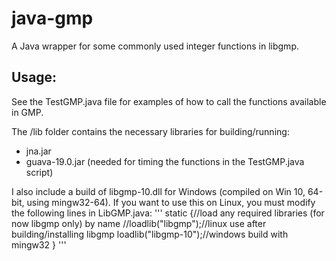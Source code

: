 # java-gmp
A Java wrapper for some commonly used integer functions in libgmp.

## Usage:
See the TestGMP.java file for examples of how to call the functions available in GMP.

The /lib folder contains the necessary libraries for building/running:
* jna.jar
* guava-19.0.jar (needed for timing the functions in the TestGMP.java script)

I also include a build of libgmp-10.dll for Windows (compiled on Win 10, 64-bit, using mingw32-64). If you want to use this on Linux, you must modify the following lines in LibGMP.java:
'''
static {//load any required libraries (for now libgmp only) by name
	//loadlib("libgmp");//linux use after building/installing libgmp
	loadlib("libgmp-10");//windows build with mingw32
}
'''
